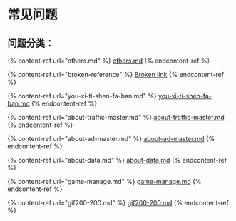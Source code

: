 # 常见问题

## 问题分类：

{% content-ref url="others.md" %}
[others.md](others.md)
{% endcontent-ref %}

{% content-ref url="broken-reference" %}
[Broken link](broken-reference)
{% endcontent-ref %}

{% content-ref url="you-xi-ti-shen-fa-ban.md" %}
[you-xi-ti-shen-fa-ban.md](you-xi-ti-shen-fa-ban.md)
{% endcontent-ref %}

{% content-ref url="about-traffic-master.md" %}
[about-traffic-master.md](about-traffic-master.md)
{% endcontent-ref %}

{% content-ref url="about-ad-master.md" %}
[about-ad-master.md](about-ad-master.md)
{% endcontent-ref %}

{% content-ref url="about-data.md" %}
[about-data.md](about-data.md)
{% endcontent-ref %}

{% content-ref url="game-manage.md" %}
[game-manage.md](game-manage.md)
{% endcontent-ref %}

{% content-ref url="gif200-200.md" %}
[gif200-200.md](gif200-200.md)
{% endcontent-ref %}

